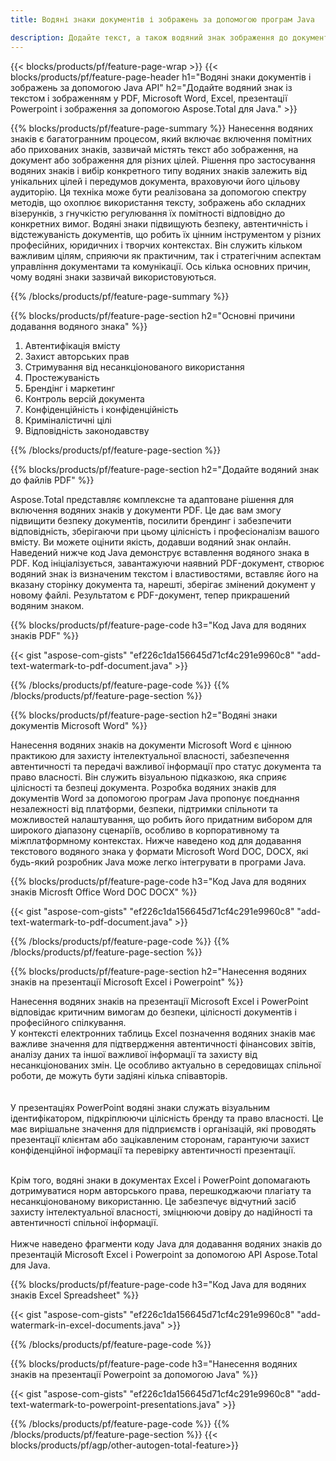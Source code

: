 ```yaml
---
title: Водяні знаки документів і зображень за допомогою програм Java

description: Додайте текст, а також водяний знак зображення до документів, зокрема Microsoft Word, Excel, PowerPoint, PDF і зображень, за допомогою програми Java.  Додайте безкоштовний текстовий або графічний водяний знак онлайн за допомогою програми.
---
```


{{< blocks/products/pf/feature-page-wrap >}}
{{< blocks/products/pf/feature-page-header h1="Водяні знаки документів і зображень за допомогою Java API" h2="Додайте водяний знак із текстом і зображенням у PDF, Microsoft Word, Excel, презентації Powerpoint і зображення за допомогою Aspose.Total для Java." >}}

{{% blocks/products/pf/feature-page-summary %}}
Нанесення водяних знаків є багатогранним процесом, який включає включення помітних або прихованих знаків, зазвичай містять текст або зображення, на документ або зображення для різних цілей.  Рішення про застосування водяних знаків і вибір конкретного типу водяних знаків залежить від унікальних цілей і передумов документа, враховуючи його цільову аудиторію.  Ця техніка може бути реалізована за допомогою спектру методів, що охоплює використання тексту, зображень або складних візерунків, з гнучкістю регулювання їх помітності відповідно до конкретних вимог.  Водяні знаки підвищують безпеку, автентичність і відстежуваність документів, що робить їх цінним інструментом у різних професійних, юридичних і творчих контекстах.  Він служить кільком важливим цілям, сприяючи як практичним, так і стратегічним аспектам управління документами та комунікації.  Ось кілька основних причин, чому водяні знаки зазвичай використовуються.

{{% /blocks/products/pf/feature-page-summary  %}}

{{% blocks/products/pf/feature-page-section  h2="Основні причини додавання водяного знака" %}}

1. Автентифікація вмісту
1. Захист авторських прав
1. Стримування від несанкціонованого використання
1. Простежуваність
1. Брендінг і маркетинг
1. Контроль версій документа
1. Конфіденційність і конфіденційність
1. Криміналістичні цілі
1. Відповідність законодавству

{{% /blocks/products/pf/feature-page-section %}}

{{% blocks/products/pf/feature-page-section  h2="Додайте водяний знак до файлів PDF" %}}

Aspose.Total представляє комплексне та адаптоване рішення для включення водяних знаків у документи PDF.  Це дає вам змогу підвищити безпеку документів, посилити брендинг і забезпечити відповідність, зберігаючи при цьому цілісність і професіоналізм вашого вмісту. Ви можете оцінити якість, додавши водяний знак онлайн.  Наведений нижче код Java демонструє вставлення водяного знака в PDF.  Код ініціалізується, завантажуючи наявний PDF-документ, створює водяний знак із визначеним текстом і властивостями, вставляє його на вказану сторінку документа та, нарешті, зберігає змінений документ у новому файлі.  Результатом є PDF-документ, тепер прикрашений водяним знаком.

{{% blocks/products/pf/feature-page-code h3="Код Java для водяних знаків PDF" %}}

{{< gist "aspose-com-gists" "ef226c1da156645d71cf4c291e9960c8" "add-text-watermark-to-pdf-document.java" >}}

{{% /blocks/products/pf/feature-page-code  %}}
{{% /blocks/products/pf/feature-page-section %}}

{{% blocks/products/pf/feature-page-section  h2="Водяні знаки документів Microsoft Word" %}}

Нанесення водяних знаків на документи Microsoft Word є цінною практикою для захисту інтелектуальної власності, забезпечення автентичності та передачі важливої інформації про статус документа та право власності.  Він служить візуальною підказкою, яка сприяє цілісності та безпеці документа.  Розробка водяних знаків для документів Word за допомогою програм Java пропонує поєднання незалежності від платформи, безпеки, підтримки спільноти та можливостей налаштування, що робить його придатним вибором для широкого діапазону сценаріїв, особливо в корпоративному та міжплатформному контекстах.  Нижче наведено код для додавання текстового водяного знака у формати Microsoft Word DOC, DOCX, які будь-який розробник Java може легко інтегрувати в програми Java.

{{% blocks/products/pf/feature-page-code h3="Код Java для водяних знаків Microsft Office Word DOC DOCX" %}}

{{< gist "aspose-com-gists" "ef226c1da156645d71cf4c291e9960c8" "add-text-watermark-to-pdf-document.java" >}}

{{% /blocks/products/pf/feature-page-code  %}}
{{% /blocks/products/pf/feature-page-section %}}


{{% blocks/products/pf/feature-page-section  h2="Нанесення водяних знаків на презентації Microsoft Excel і Powerpoint" %}}

Нанесення водяних знаків на презентації Microsoft Excel і PowerPoint відповідає критичним вимогам до безпеки, цілісності документів і професійного спілкування.  <br />
У контексті електронних таблиць Excel позначення водяних знаків має важливе значення для підтвердження автентичності фінансових звітів, аналізу даних та іншої важливої інформації та захисту від несанкціонованих змін.  Це особливо актуально в середовищах спільної роботи, де можуть бути задіяні кілька співавторів.  
<br /><br />
У презентаціях PowerPoint водяні знаки служать візуальним ідентифікатором, підкріплюючи цілісність бренду та право власності.  Це має вирішальне значення для підприємств і організацій, які проводять презентації клієнтам або зацікавленим сторонам, гарантуючи захист конфіденційної інформації та перевірку автентичності презентації. <br /><br />

Крім того, водяні знаки в документах Excel і PowerPoint допомагають дотримуватися норм авторського права, перешкоджаючи плагіату та несанкціонованому використанню.  Це забезпечує відчутний засіб захисту інтелектуальної власності, зміцнюючи довіру до надійності та автентичності спільної інформації.<br /><br />
Нижче наведено фрагменти коду Java для додавання водяних знаків до презентацій Microsoft Excel і Powerpoint за допомогою API Aspose.Total для Java.

{{% blocks/products/pf/feature-page-code h3="Код Java для водяних знаків Excel Spreadsheet" %}}

{{< gist "aspose-com-gists" "ef226c1da156645d71cf4c291e9960c8" "add-watermark-in-excel-documents.java" >}}

{{% /blocks/products/pf/feature-page-code  %}}

{{% blocks/products/pf/feature-page-code h3="Нанесення водяних знаків на презентації Powerpoint за допомогою Java" %}}

{{< gist "aspose-com-gists" "ef226c1da156645d71cf4c291e9960c8" "add-text-watermark-to-powerpoint-presentations.java" >}}

{{% /blocks/products/pf/feature-page-code  %}}
{{% /blocks/products/pf/feature-page-section %}}
{{< blocks/products/pf/agp/other-autogen-total-feature>}}